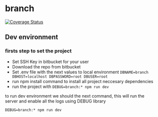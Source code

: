 # branch

[![Coverage Status](https://coveralls.io/repos/bitbucket/branchmotor/branch/badge.svg?branch=feature/add-unit-testing)](https://coveralls.io/bitbucket/branchmotor/branch?branch=feature/add-unit-testing)

## Dev environment

### firsts step to set the project

- Set SSH Key in bitbucket for your user
- Download the repo from bitbucket
- Set .env file with the next values to local environment
    ``DBNAME=branch
    DBHOST=localhost
    DBPASSWORD=root
    DBUSER=root``
- run npm install command to install all project neccesary dependencies
- run the project with ``DEBUG=branch:* npm run dev``

to run dev environment we should the next command, this will run the server and enable all the logs using DEBUG library

``DEBUG=branch:* npm run dev``

